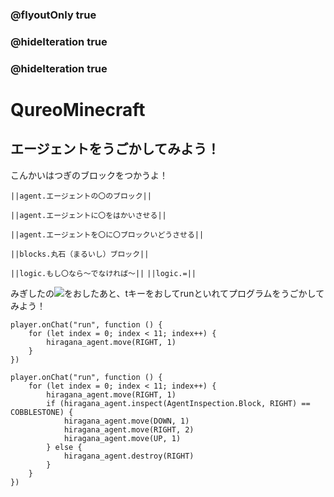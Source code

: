 ### @flyoutOnly true
### @hideIteration true
### @hideIteration true
# QureoMinecraft

## エージェントをうごかしてみよう！

こんかいはつぎのブロックをつかうよ！

``||agent.エージェントの〇のブロック||``

``||agent.エージェントに〇をはかいさせる||``

``||agent.エージェントを〇に〇ブロックいどうさせる||``

``||blocks.丸石（まるいし）ブロック||``

``||logic.もし〇なら〜でなければ〜||``
``||logic.=||``
    

みぎしたの![](https://raw.githubusercontent.com/camp-minecraft/TechkidsCampTutorial/master/images/playbutton.png)をおしたあと、tキーをおしてrunといれてプログラムをうごかしてみよう！

```template
player.onChat("run", function () {
    for (let index = 0; index < 11; index++) {
        hiragana_agent.move(RIGHT, 1)
    }
})

```
```ghost
player.onChat("run", function () {
    for (let index = 0; index < 11; index++) {
        hiragana_agent.move(RIGHT, 1)
        if (hiragana_agent.inspect(AgentInspection.Block, RIGHT) == COBBLESTONE) {
            hiragana_agent.move(DOWN, 1)
            hiragana_agent.move(RIGHT, 2)
            hiragana_agent.move(UP, 1)
        } else {
            hiragana_agent.destroy(RIGHT)
        }
    }
})
```